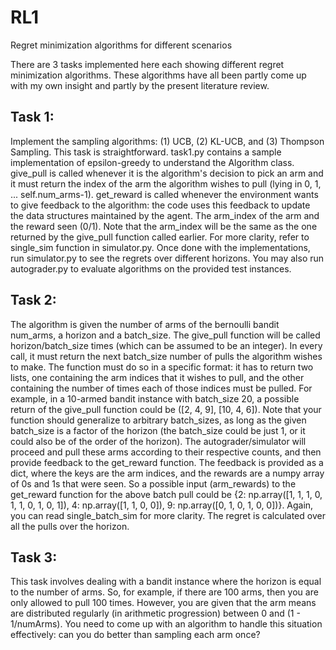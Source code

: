 # RL1
Regret minimization algorithms for different scenarios

There are 3 tasks implemented here each showing different regret minimization algorithms. These algorithms have all been partly come up with my own insight and partly by the present literature review.

## Task 1: 
Implement the sampling algorithms: (1) UCB, (2) KL-UCB, and (3) Thompson Sampling. This task is straightforward. task1.py contains a sample implementation of epsilon-greedy to understand the Algorithm class. give_pull is called whenever it is the algorithm's decision to pick an arm and it must return the index of the arm the algorithm wishes to pull (lying in 0, 1, ... self.num_arms-1). get_reward is called whenever the environment wants to give feedback to the algorithm: the code uses this feedback to update the data structures maintained by the agent. The arm_index of the arm and the reward seen (0/1). Note that the arm_index will be the same as the one returned by the give_pull function called earlier. For more clarity, refer to single_sim function in simulator.py.
Once done with the implementations, run simulator.py to see the regrets over different horizons. You may also run autograder.py to evaluate algorithms on the provided test instances.

## Task 2:  
The algorithm is given the number of arms of the bernoulli bandit num_arms, a horizon and a batch_size. The give_pull function will be called horizon/batch_size times (which can be assumed to be an integer). In every call, it must return the next batch_size number of pulls the algorithm wishes to make. The function must do so in a specific format: it has to return two lists, one containing the arm indices that it wishes to pull, and the other containing the number of times each of those indices must be pulled. For example, in a 10-armed bandit instance with batch_size 20, a possible return of the give_pull function could be ([2, 4, 9], [10, 4, 6]). Note that your function should generalize to arbitrary batch_sizes, as long as the given batch_size is a factor of the horizon (the batch_size could be just 1, or it could also be of the order of the horizon). The autograder/simulator will proceed and pull these arms according to their respective counts, and then provide feedback to the get_reward function. The feedback is provided as a dict, where the keys are the arm indices, and the rewards are a numpy array of 0s and 1s that were seen. So a possible input (arm_rewards) to the get_reward function for the above batch pull could be {2: np.array([1, 1, 1, 0, 1, 1, 0, 1, 0, 1]), 4: np.array([1, 1, 0, 0]), 9: np.array([0, 1, 0, 1, 0, 0])}. Again, you can read single_batch_sim for more clarity. The regret is calculated over all the pulls over the horizon.

## Task 3: 
This task involves dealing with a bandit instance where the horizon is equal to the number of arms. So, for example, if there are 100 arms, then you are only allowed to pull 100 times. However, you are given that the arm means are distributed regularly (in arithmetic progression) between 0 and (1 - 1/numArms).
You need to come up with an algorithm to handle this situation effectively: can you do better than sampling each arm once?
